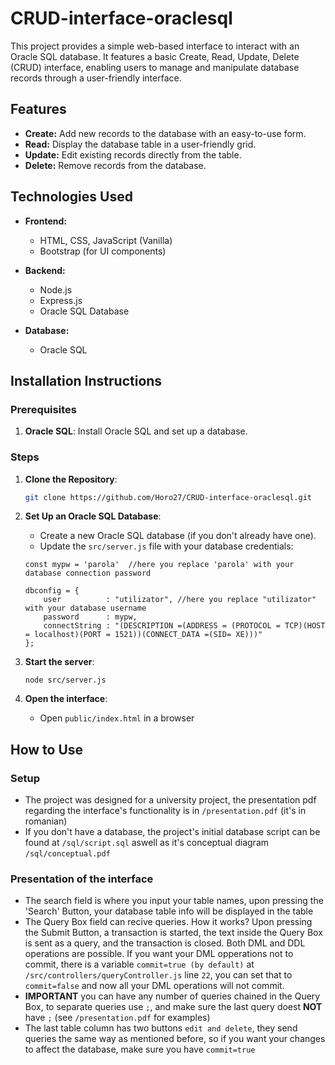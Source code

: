 # CRUD-interface-oraclesql

This project provides a simple web-based interface to interact with an Oracle SQL database. It features a basic Create, Read, Update, Delete (CRUD) interface, enabling users to manage and manipulate database records through a user-friendly interface.

## Features

- **Create:** Add new records to the database with an easy-to-use form.
- **Read:** Display the database table in a user-friendly grid.
- **Update:** Edit existing records directly from the table.
- **Delete:** Remove records from the database.

## Technologies Used

- **Frontend:**
  - HTML, CSS, JavaScript (Vanilla)
  - Bootstrap (for UI components)

- **Backend:**
  - Node.js
  - Express.js
  - Oracle SQL Database

- **Database:**
  - Oracle SQL
  
## Installation Instructions

### Prerequisites
1. **Oracle SQL**: Install Oracle SQL and set up a database.

### Steps

1. **Clone the Repository**:
   ```bash
   git clone https://github.com/Horo27/CRUD-interface-oraclesql.git
   ```

2. **Set Up an Oracle SQL Database**:
   - Create a new Oracle SQL database (if you don't already have one).
   - Update the `src/server.js` file with your database credentials:
     
   ```code
   const mypw = 'parola'  //here you replace 'parola' with your database connection password

   dbconfig = {
       user          : "utilizator", //here you replace "utilizator" with your database username
       password      : mypw,
       connectString : "(DESCRIPTION =(ADDRESS = (PROTOCOL = TCP)(HOST = localhost)(PORT = 1521))(CONNECT_DATA =(SID= XE)))"
   };
   ```

3. **Start the server**:

   ```terminal
   node src/server.js
   ```

   

4. **Open the interface**:
   - Open `public/index.html` in a browser

## How to Use

### Setup
- The project was designed for a university project, the presentation pdf regarding the interface's functionality is in `/presentation.pdf` (it's in romanian)
- If you don't have a database, the project's initial database script can be found at  `/sql/script.sql` aswell as it's conceptual diagram `/sql/conceptual.pdf`
### Presentation of the interface
- The search field is where you input your table names, upon pressing the 'Search' Button, your database table info will be displayed in the table
- The Query Box field can recive queries. How it works? Upon pressing the Submit Button, a transaction is started, the text inside the Query Box is sent as a query, and the transaction is closed. Both DML and DDL operations are possible. If you want your DML opperations not to commit, there is a variable `commit=true (by default)` at `/src/controllers/queryController.js` line `22`, you can set that to `commit=false` and now all your DML operations will not commit.
- **IMPORTANT** you can have any number of queries chained in the Query Box, to separate queries use `;`, and make sure the last query doest **NOT** have `;` (see `/presentation.pdf` for examples)
- The last table column has two buttons `edit and delete`, they send queries the same way as mentioned before, so if you want your changes to affect the database, make sure you have `commit=true`

  
